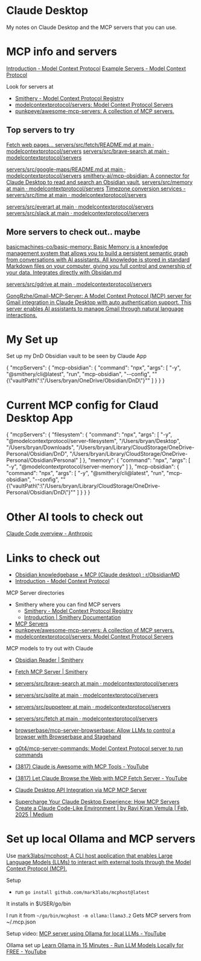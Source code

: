 
# Claude Desktop

My notes on Claude Desktop and the MCP servers that you can use.


# MCP info and servers

[Introduction - Model Context Protocol](https://modelcontextprotocol.io/introduction)
[Example Servers - Model Context Protocol](https://modelcontextprotocol.io/examples)

Look for servers at

- [Smithery - Model Context Protocol Registry](https://smithery.ai/)
- [modelcontextprotocol/servers: Model Context Protocol Servers](https://github.com/modelcontextprotocol/servers)
- [punkpeye/awesome-mcp-servers: A collection of MCP servers.](https://github.com/punkpeye/awesome-mcp-servers)

## Top servers to try

[Fetch web pages... servers/src/fetch/README.md at main · modelcontextprotocol/servers](https://github.com/modelcontextprotocol/servers/blob/main/src/fetch/README.md)
[servers/src/brave-search at main · modelcontextprotocol/servers](https://github.com/modelcontextprotocol/servers/tree/main/src/brave-search)

[servers/src/google-maps/README.md at main · modelcontextprotocol/servers](https://github.com/modelcontextprotocol/servers/blob/main/src/google-maps/README.md)
[smithery-ai/mcp-obsidian: A connector for Claude Desktop to read and search an Obsidian vault.](https://github.com/smithery-ai/mcp-obsidian)
[servers/src/memory at main · modelcontextprotocol/servers](https://github.com/modelcontextprotocol/servers/tree/main/src/memory)
[Timezone conversion services - servers/src/time at main · modelcontextprotocol/servers](https://github.com/modelcontextprotocol/servers/tree/main/src/time)

[servers/src/everart at main · modelcontextprotocol/servers](https://github.com/modelcontextprotocol/servers/tree/main/src/everart)
[servers/src/slack at main · modelcontextprotocol/servers](https://github.com/modelcontextprotocol/servers/tree/main/src/slack)


## More servers to check out.. maybe
[basicmachines-co/basic-memory: Basic Memory is a knowledge management system that allows you to build a persistent semantic graph from conversations with AI assistants. All knowledge is stored in standard Markdown files on your computer, giving you full control and ownership of your data. Integrates directly with Obsidan.md](https://github.com/basicmachines-co/basic-memory)

[servers/src/gdrive at main · modelcontextprotocol/servers](https://github.com/modelcontextprotocol/servers/tree/main/src/gdrive)

[GongRzhe/Gmail-MCP-Server: A Model Context Protocol (MCP) server for Gmail integration in Claude Desktop with auto authentication support. This server enables AI assistants to manage Gmail through natural language interactions.](https://github.com/GongRzhe/Gmail-MCP-Server)

# My Set up

Set up my DnD Obsidian vault to be seen by Claude App

{
  "mcpServers": {
    "mcp-obsidian": {
      "command": "npx",
      "args": [
        "-y",
        "@smithery/cli@latest",
        "run",
        "mcp-obsidian",
        "--config",
        "\"{\\\"vaultPath\\\":\\\"/Users/bryan/OneDrive/Obsidian/DnD\\\"}\""
      ]
    }
  }
}

# Current MCP config for Claud Desktop App

{
    "mcpServers": {
      "filesystem": {
        "command": "npx",
        "args": [
          "-y",
          "@modelcontextprotocol/server-filesystem",
          "/Users/bryan/Desktop",
          "/Users/bryan/Downloads",
          "/Users/bryan/Library/CloudStorage/OneDrive-Personal/Obsidian/DnD",
          "/Users/bryan/Library/CloudStorage/OneDrive-Personal/Obsidian/Personal"
        ]
      },
      "memory": {
        "command": "npx",
        "args": [
          "-y",
          "@modelcontextprotocol/server-memory"
        ]
      },
      "mcp-obsidian": {
        "command": "npx",
        "args": [
            "-y",
            "@smithery/cli@latest",
            "run",
            "mcp-obsidian",
            "--config",
            "\"{\\\"vaultPath\\\":\\\"/Users/bryan/Library/CloudStorage/OneDrive-Personal/Obsidian/DnD\\\"}\""
        ]
      }
    }
}

# Other AI tools to check out

[Claude Code overview - Anthropic](https://docs.anthropic.com/en/docs/agents-and-tools/claude-code/overview)

# Links to check out

- [Obsidian knowledgebase + MCP (Claude desktop) : r/ObsidianMD](https://www.reddit.com/r/ObsidianMD/comments/1jwqxeq/obsidian_knowledgebase_mcp_claude_desktop/?%24deep_link=true&correlation_id=d85b4a22-dd0b-4b68-95e5-1c1b2caf4ee1&post_fullname=t3_1jwqxeq&post_index=0&ref=email_digest&ref_campaign=email_digest&ref_source=email&utm_content=post_body&%243p=e_as&_branch_match_id=1401734709184875854&utm_medium=Email%20Amazon%20SES&_branch_referrer=H4sIAAAAAAAAA22Q3U7DMAyFn6a767am7TSQKoQ0uEM8gpXEXheWvyWpOm54dlw2uEJKpJPv%2BMSWT6XE%2FLjZJEI0ZS1jXFvjz5s2PlWia%2BNAIPOKZUhmNF5amJIdTkuqap8r8cpnnuf1Pa%2BDY5D4vqts0Ej%2FduAHY0e%2BZJbNx3y50oVVuFfA2YfZEo6kZCZwOoK2ckICpHwuIS5dWm7Uiw6JIiwDVu2hpIkqsdMhJbKymODBIHPc96qTQtSIW1V3arevH3rq60Y3Smh57IgazsWQCxwna710tHzXwt9sN9N4pCs7WwaJjqzISWMBzUi53CBo6aI0o%2F%2FfzWFKmn49hlNxoIMvvA2mP21UwM%2FVF1dTSsaPoFKYM6XhhTfyDbJCj5ufAQAA)
- [Introduction - Model Context Protocol](https://modelcontextprotocol.io/introduction)

MCP Server directories

- Smithery where you can find MCP servers
  - [Smithery - Model Context Protocol Registry](https://smithery.ai/)
  - [Introduction | Smithery Documentation](https://smithery.ai/docs)
- [MCP Servers](https://mcp.so/servers)
- [punkpeye/awesome-mcp-servers: A collection of MCP servers.](https://github.com/punkpeye/awesome-mcp-servers)
- [modelcontextprotocol/servers: Model Context Protocol Servers](https://github.com/modelcontextprotocol/servers)

MCP models to try out with Claude

- [Obsidian Reader | Smithery](https://smithery.ai/server/mcp-obsidian)
- [Fetch MCP Server | Smithery](https://smithery.ai/server/fetch-mcp)
- [servers/src/brave-search at main · modelcontextprotocol/servers](https://github.com/modelcontextprotocol/servers/tree/main/src/brave-search)
- [servers/src/sqlite at main · modelcontextprotocol/servers](https://github.com/modelcontextprotocol/servers/tree/main/src/sqlite)
- [servers/src/puppeteer at main · modelcontextprotocol/servers](https://github.com/modelcontextprotocol/servers/tree/main/src/puppeteer)
- [servers/src/fetch at main · modelcontextprotocol/servers](https://github.com/modelcontextprotocol/servers/tree/main/src/fetch)
- [browserbase/mcp-server-browserbase: Allow LLMs to control a browser with Browserbase and Stagehand](https://github.com/browserbase/mcp-server-browserbase)
- [g0t4/mcp-server-commands: Model Context Protocol server to run commands](https://github.com/g0t4/mcp-server-commands?tab=readme-ov-file)
- [(3817) Claude is Awesome with MCP Tools - YouTube](https://www.youtube.com/watch?v=0-VPu1Pc18w)
- [(3817) Let Claude Browse the Web with MCP Fetch Server - YouTube](https://www.youtube.com/watch?v=7HhlBuz2VgI)


- [Claude Desktop API Integration via MCP MCP Server](https://mcp.so/server/Claude_Desktop_API_USE_VIA_MCP/mlobo2012)
- [Supercharge Your Claude Desktop Experience: How MCP Servers Create a Claude Code-Like Environment | by Ravi Kiran Vemula | Feb, 2025 | Medium](https://medium.com/@vrknetha/supercharge-your-claude-desktop-experience-how-mcp-servers-create-a-claude-code-like-environment-7e984c802107)

# Set up local Ollama and MCP servers

Use [mark3labs/mcphost: A CLI host application that enables Large Language Models (LLMs) to interact with external tools through the Model Context Protocol (MCP).](https://github.com/mark3labs/mcphost)

Setup
- run `go install github.com/mark3labs/mcphost@latest`

It installs in $USER/go/bin

I run it from `~/go/bin/mcphost -m ollama:llama3.2`
Gets MCP servers from ~/.mcp.json

Setup video: [MCP server using Ollama for local LLMs - YouTube](https://www.youtube.com/watch?v=z0DScLrix48&list=WL&index=2)

Ollama set up
[Learn Ollama in 15 Minutes - Run LLM Models Locally for FREE - YouTube](https://www.youtube.com/watch?v=UtSSMs6ObqY&t=5s)
